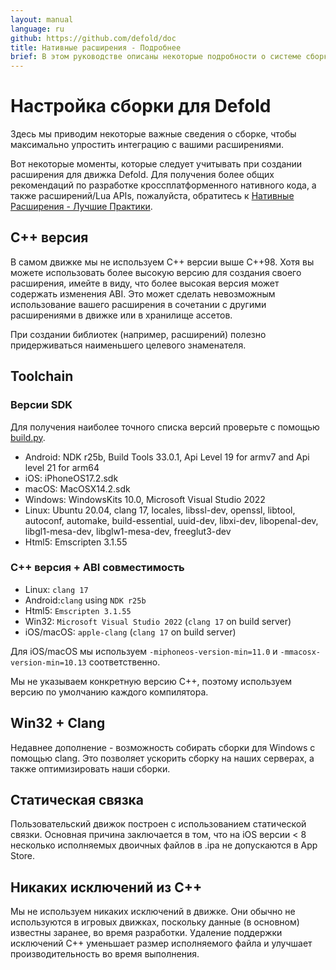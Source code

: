 ```yaml
---
layout: manual
language: ru
github: https://github.com/defold/doc
title: Нативные расширения - Подробнее
brief: В этом руководстве описаны некоторые подробности о системе сборки, используемой для нативных расширений.
---
```


# Настройка сборки для Defold

Здесь мы приводим некоторые важные сведения о сборке, чтобы максимально упростить интеграцию с вашими расширениями.

Вот некоторые моменты, которые следует учитывать при создании расширения для движка Defold. Для получения более общих рекомендаций по разработке кроссплатформенного нативного кода, а также расширений/Lua APIs, пожалуйста, обратитесь к [Нативные Расширения - Лучшие Практики](/ru/manuals/extensions-best-practices).

## C++ версия

В самом движке мы не используем C++ версии выше C++98. Хотя вы можете использовать более высокую версию для создания своего расширения, имейте в виду, что более высокая версия может содержать изменения ABI. Это может сделать невозможным использование вашего расширения в сочетании с другими расширениями в движке или в хранилище ассетов.

При создании библиотек (например, расширений) полезно придерживаться наименьшего целевого знаменателя.

## Toolchain

### Версии SDK

Для получения наиболее точного списка версий проверьте с помощью [build.py](./scripts/build.py).

* Android: NDK r25b, Build Tools 33.0.1, Api Level 19 for armv7 and Api level 21 for arm64
* iOS: iPhoneOS17.2.sdk
* macOS: MacOSX14.2.sdk
* Windows: WindowsKits 10.0, Microsoft Visual Studio 2022
* Linux: Ubuntu 20.04, clang 17, locales, libssl-dev, openssl, libtool, autoconf, automake, build-essential, uuid-dev, libxi-dev, libopenal-dev, libgl1-mesa-dev, libglw1-mesa-dev, freeglut3-dev
* Html5: Emscripten 3.1.55

### C++ версия + ABI совместимость

* Linux: `clang 17`
* Android:`clang` using `NDK r25b`
* Html5: `Emscripten 3.1.55`
* Win32: `Microsoft Visual Studio 2022` (`clang 17` on build server)
* iOS/macOS: `apple-clang` (`clang 17` on build server)

Для iOS/macOS мы используем `-miphoneos-version-min=11.0` и `-mmacosx-version-min=10.13` соответственно.

Мы не указываем конкретную версию C++, поэтому используем версию по умолчанию каждого компилятора.

## Win32 + Clang

Недавнее дополнение - возможность собирать сборки для Windows с помощью clang.
Это позволяет ускорить сборку на наших серверах, а также оптимизировать наши сборки.

## Статическая связка

Пользовательский движок построен с использованием статической связки.
Основная причина заключается в том, что на iOS версии < 8 несколько исполняемых двоичных файлов в .ipa не допускаются в App Store. 

## Никаких исключений из C++

Мы не используем никаких исключений в движке.
Они обычно не используются в игровых движках, поскольку данные (в основном) известны заранее, во время разработки.
Удаление поддержки исключений C++ уменьшает размер исполняемого файла и улучшает производительность во время выполнения.

